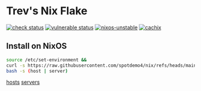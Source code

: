 # Trev's Nix Flake

[![check status](https://img.shields.io/github/actions/workflow/status/spotdemo4/nix/check.yaml?logo=GitHub&logoColor=%23cdd6f4&label=check&labelColor=%2311111b)](https://github.com/spotdemo4/nix/actions/workflows/check.yaml)
[![vulnerable status](https://img.shields.io/github/actions/workflow/status/spotdemo4/nix/vulnerable.yaml?logo=nixos&logoColor=%2389dceb&label=vulnerable&labelColor=%2311111b)](https://github.com/spotdemo4/nix/actions/workflows/vulnerable.yaml)
[![nixos-unstable](https://img.shields.io/badge/nixos-unstable-%23313244?logo=nixos&logoColor=%2389dceb&labelColor=%2311111b)](https://nixos.org/)
[![cachix](https://img.shields.io/badge/cachix-trix-%23313244?logo=nixos&logoColor=%2389dceb&labelColor=%2311111b)](https://trix.cachix.org)

## Install on NixOS

```bash
source /etc/set-environment &&
curl -s https://raw.githubusercontent.com/spotdemo4/nix/refs/heads/main/scripts/init.sh |
bash -s (host | server)
```

[hosts](/hosts)
[servers](/servers)
